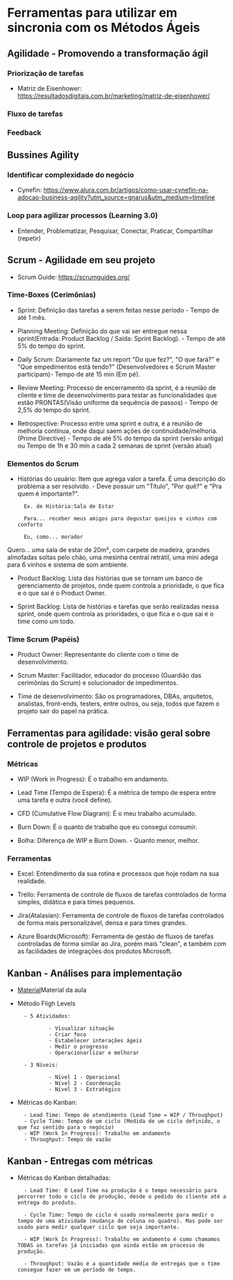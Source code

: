 # Ferramentas para utilizar em sincronia com os Métodos Ágeis

## Agilidade - Promovendo a transformação ágil

### Priorização de tarefas

- Matriz de Eisenhower: https://resultadosdigitais.com.br/marketing/matriz-de-eisenhower/

### Fluxo de tarefas

### Feedback

## Bussines Agility

### Identificar complexidade do negócio

- Cynefin: https://www.alura.com.br/artigos/como-usar-cynefin-na-adocao-business-agility?utm_source=gnarus&utm_medium=timeline

### Loop para agilizar processos (Learning 3.0)

- Entender, Problematizar, Pesquisar, Conectar, Praticar, Compartilhar (repetir)

## Scrum - Agilidade em seu projeto

- Scrum Guide: https://scrumguides.org/

### Time-Boxes (Cerimônias)

- Sprint: Definição das tarefas a serem feitas nesse período - Tempo de até 1 mês.

- Planning Meeting: Definição do que vai ser entregue nessa sprint(Entrada: Product Backlog / Saída: Sprint Backlog). - Tempo de até 5% do tempo do sprint.

- Daily Scrum: Diariamente faz um report "Do que fez?", "O que fará?" e "Que empedimentos está tendo?" (Desenvolvedores e Scrum Master participam)- Tempo de até 15 min (Em pé).

- Review Meeting: Processo de encerramento da sprint, é a reunião de cliente e time de desenvolvimento para testar as funcionalidades que estão PRONTAS(Visão uniforme da sequência de passos) - Tempo de 2,5% do tempo do sprint.

- Retrospective: Processo entre uma sprint e outra, é a reunião de melhoria contínua, onde daqui saem ações de continuidade/melhoria. (Prime Directive) - Tempo de até 5% do tempo da sprint (versão antiga) ou Tempo de 1h e 30 min a cada 2 semanas de sprint (versão atual)

### Elementos do Scrum

- Histórias do usuário: Item que agrega valor a tarefa. É uma descrição do problema a ser resolvido. - Deve possuir um "Título", "Por quê?" e "Pra quem é importante?".

        Ex. de História:Sala de Estar

        Para... receber meus amigos para degustar queijos e vinhos com conforto

        Eu, como... morador

Quero... uma sala de estar de 20m², com carpete de madeira, grandes almofadas soltas pelo chão, uma mesinha central retrátil, uma mini adega para 6 vinhos e sistema de som ambiente.

- Product Backlog: Lista das histórias que se tornam um banco de gerenciamento de projetos, onde quem controla a prioridade, o que fica e o que sai é o Product Owner.

- Sprint Backlog: Lista de histórias e tarefas que serão realizadas nessa sprint, onde quem controla as prioridades, o que fica e o que sai é o time como um todo.

### Time Scrum (Papéis)

- Product Owner: Representante do cliente com o time de desenvolvimento.

- Scrum Master: Facilitador, educador do processo (Guardião das cerimônias do Scrum) e solucionador de impedimentos.

- Time de desenvolvimento: São os programadores, DBAs, arquitetos, analistas, front-ends, testers, entre outros, ou seja, todos que fazem o projeto sair do papel na prática.

## Ferramentas para agilidade: visão geral sobre controle de projetos e produtos

### Métricas

- WIP (Work in Progress): É o trabalho em andamento.

- Lead Time (Tempo de Espera): É a métrica de tempo de espera entre uma tarefa e outra (você define).

- CFD (Cumulative Flow Diagram): É o meu trabalho acumulado. 

- Burn Down: É o quanto de trabalho que eu consegui consumir.

- Bolha: Diferença de WIP e Burn Down. - Quanto menor, melhor.

### Ferramentas

- Excel: Entendimento da sua rotina e processos que hoje rodam na sua realidade.

- Trello: Ferramenta de controle de fluxos de tarefas controlados de forma simples, didática e para times pequenos.

- Jira(Atalasian): Ferramenta de controle de fluxos de tarefas controlados de forma mais personalizável, densa e para times grandes.

- Azure Boards(Microsoft): Ferramenta de gestão de fluxos de tarefas controladas de forma similar ao Jira, porém mais "clean", e também com as facilidades de integrações dos produtos Microsoft.

## Kanban - Análises para implementação

-  [Material](../Ferramentas/Alura-PDF-Slides-Kanban-Analises-para-implementacao.pdf)Material da aula

- Método Fligh Levels

        - 5 Atividades:

                - Visualizar situação
                - Criar foco
                - Estabelecer interações ágeis
                - Medir o progresso
                - Operacionarlizar e melhorar
                
        - 3 Níveis:

                - Nível 1 - Operacional
                - Nível 2 - Coordenação
                - Nível 3 - Estratégico

- Métricas do Kanban:

        - Lead Time: Tempo de atendimento (Lead Time = WIP / Throughput)
        - Cycle Time: Tempo de um ciclo (Medida de um ciclo definido, o que faz sentido para o negócio)
        - WIP (Work In Progress): Trabalho em andamento
        - Throughput: Tempo de vazão

## Kanban - Entregas com métricas

- Métricas do Kanban detalhadas:

        - Lead Time: O Lead Time na produção é o tempo necessário para percorrer todo o ciclo de produção, desde o pedido do cliente até a entrega do produto.

        - Cycle Time: Tempo de ciclo é usado normalmente para medir o tempo de uma atividade (mudança de coluna no quadro). Mas pode ser usado para medir qualquer ciclo que seja importante.

        - WIP (Work In Progress): Trabalho em andamento é como chamamos TODAS as tarefas já iniciadas que ainda estão em processo de produção.

        - Throughput: Vazão é a quantidade média de entregas que o time consegue fazer em um período de tempo.